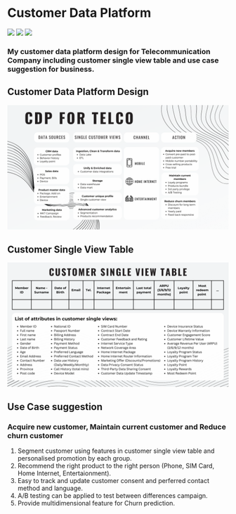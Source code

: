# Customer Data Platform
[![](https://img.shields.io/badge/-Concept-blue)](#) [![](https://img.shields.io/badge/-Presentation-blue)](#) [![](https://img.shields.io/badge/-Student-blue)](#)
### My customer data platform design for Telecommunication Company including customer single view table and use case suggestion for business.

## Customer Data Platform Design
![CDP Design](./Telco_CDP.png)
## Customer Single View Table
![CSV Design](./Telco_CSV.png)
## Use Case suggestion
### Acquire new customer, Maintain current customer and Reduce churn customer
1. Segment customer using features in customer single view table and personalised promotion by each group.
2. Recommend the right product to the right person (Phone, SIM Card, Home Internet, Entertaionment).
3. Easy to track and update customer consent and perferred contact method and language.
4. A/B testing can be applied to test between differences campaign.
5. Provide multidimensional feature for Churn prediction.
